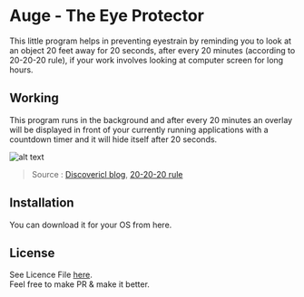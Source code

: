 # Auge - The Eye Protector
This little program helps in preventing eyestrain by reminding you to look at an object 20 feet away for 20 seconds, after every 20 minutes (according to 20-20-20 rule), if your work involves looking at computer screen for long hours.

## Working
This program runs in the background and after every 20 minutes an overlay will be displayed in front of your currently running applications with a countdown timer and it will hide itself after 20 seconds.

![alt text](https://40cf7c949b896c3c4dbd-bfda844d8f6203fc212740982215306e.ssl.cf5.rackcdn.com/uploads/main/The-20-20-20-Rule.png "20-20-20 rule")
>Source : [Discovericl blog](https://us.discovericl.com/blog/the-20-20-20-rule-preventing-digital-eye-strain), [20-20-20 rule](https://opto.ca/health-library/the-20-20-20-rule)

## Installation
You can download it for your OS from here.

## License
See Licence File [here](https://github.com/guptarohit/eye-protector/blob/master/LICENSE).<br>Feel free to make PR & make it better.
